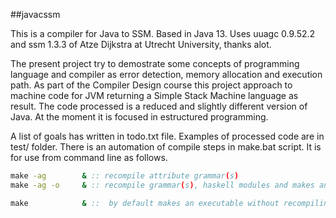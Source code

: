 ##javacssm

This is a compiler for Java to SSM.
Based in Java 13.
Uses uuagc 0.9.52.2 and ssm 1.3.3 of Atze Dijkstra at Utrecht University, thanks alot.

The present project try to demostrate some concepts of programming language and compiler as error detection, memory allocation and execution path. As part of the Compiler Design course this project approach to machine code for JVM returning a Simple Stack Machine language as result. The code processed is a reduced and slightly different version of Java. At the moment it is focused in estructured programming. 

A list of goals has written in todo.txt file.
Examples of processed code are in test/ folder.
There is an automation of compile steps in make.bat script. It is for use from command line as follows.
```bat
make -ag        & :: recompile attribute grammar(s)
make -ag -o     & :: recompile grammar(s), haskell modules and makes an executable

make            & ::  by default makes an executable without recompiling grammar(s) only modules
```
